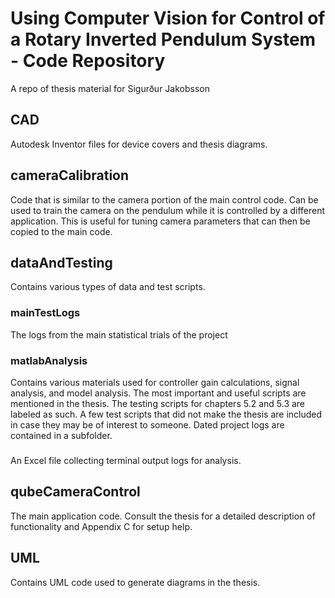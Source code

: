 # Using Computer Vision for Control of a Rotary Inverted Pendulum System - Code Repository
A repo of thesis material for Sigurður Jakobsson

## CAD
Autodesk Inventor files for device covers and thesis diagrams.

## cameraCalibration
Code that is similar to the camera portion of the main control code.  Can be used to train the camera on the pendulum while it is controlled by a different application.
This is useful for tuning camera parameters that can then be copied to the main code.

## dataAndTesting

Contains various types of data and test scripts.

### mainTestLogs
The logs from the main statistical trials of the project

### matlabAnalysis
Contains various materials used for controller gain calculations, signal analysis, and model analysis.  The most important and useful scripts are mentioned in the thesis.
The testing scripts for chapters 5.2 and 5.3 are labeled as such.  A few test scripts that did not make the thesis are included in case they may be of interest to someone.
Dated project logs are contained in a subfolder.

###
An Excel file collecting terminal output logs for analysis.

## qubeCameraControl
The main application code.  Consult the thesis for a detailed description of functionality and Appendix C for setup help.

## UML
Contains UML code used to generate diagrams in the thesis.